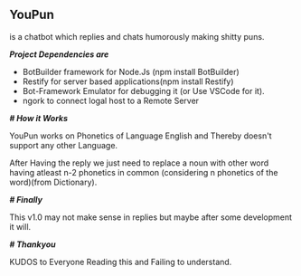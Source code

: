 ## YouPun
is a chatbot which replies and chats humorously making shitty puns.

_**Project Dependencies are**_

- BotBuilder framework for Node.Js (npm install BotBuilder)
- Restify for server based applications(npm install Restify)
- Bot-Framework Emulator for debugging it (or Use VSCode for it).
- ngork to connect logal host to a Remote Server

_**# How it Works**_

YouPun works on Phonetics of Language English and Thereby doesn't support any other Language.

After Having the reply we just need to replace a noun with other word having atleast n-2 phonetics in common (considering n phonetics of the word)(from Dictionary).

_**# Finally**_

This v1.0 may not make sense in replies but maybe after some development it will.

_**# Thankyou**_

KUDOS to Everyone Reading this and Failing to understand.

